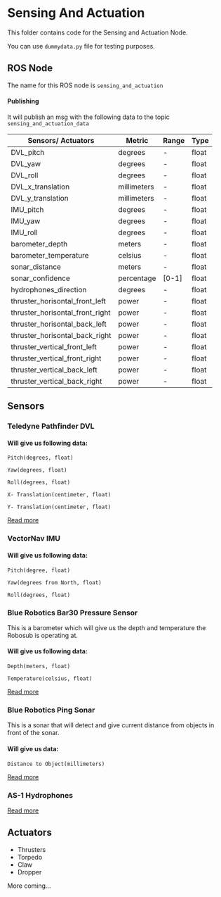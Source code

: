 # Sensing And Actuation
This folder contains code for the Sensing and Actuation Node.

You can use `dummydata.py` file for testing purposes.

## ROS Node
The name for this ROS node is `sensing_and_actuation`


#### Publishing

It will publish an msg with the following data to the topic `sensing_and_actuation_data`

| Sensors/ Actuators                | Metric      | Range       | Type      |
| ----------------------------------| ----------- |-----------  | ----------|
| DVL_pitch                         | degrees     | -           | float     |
| DVL_yaw                           | degrees     | -           | float     |
| DVL_roll                          | degrees     | -           | float     |
| DVL_x_translation                 | millimeters | -           | float     |
| DVL_y_translation                 | millimeters | -           | float     |
| IMU_pitch                         | degrees     | -           | float     |
| IMU_yaw                           | degrees     | -           | float     |
| IMU_roll                          | degrees     | -           | float     |
| barometer_depth                   | meters      | -           | float     |
| barometer_temperature             | celsius     | -           | float     |
| sonar_distance                    | meters      | -           | float     |
| sonar_confidence                  | percentage  | [0-1]       | float     |
| hydrophones_direction             | degrees     | -           | float     |
| thruster_horisontal_front_left    | power       | -           | float     |
| thruster_horisontal_front_right   | power       | -           | float     |
| thruster_horisontal_back_left     | power       | -           | float     |
| thruster_horisontal_back_right    | power       | -           | float     |
| thruster_vertical_front_left      | power       | -           | float     |
| thruster_vertical_front_right     | power       | -           | float     |
| thruster_vertical_back_left       | power       | -           | float     |
| thruster_vertical_back_right      | power       | -           | float     |


## Sensors

### Teledyne Pathfinder DVL

#### Will give us following data:

`Pitch(degrees, float)`

`Yaw(degrees, float)`

`Roll(degrees, float)`

`X- Translation(centimeter, float)`

`Y- Translation(centimeter, float)`

[Read more](https://www.eol.ucar.edu/system/files/VN100manual.pdf)

### VectorNav IMU

#### Will give us following data:

`Pitch(degree, float)`

`Yaw(degrees from North, float)`

`Roll(degrees, float)`

### Blue Robotics Bar30 Pressure Sensor
This is a barometer which will give us the depth and temperature the Robosub is operating at.

#### Will give us following data:

`Depth(meters, float)`

`Temperature(celsius, float)`

[Read more](https://github.com/bluerobotics/Bar30-Pressure-Sensor)

### Blue Robotics Ping Sonar

This is a sonar that will detect and give current distance from objects in front of the sonar.

#### Will give us data:

`Distance to Object(millimeters)`

[Read more](https://bluerobotics.com/store/sensors-sonars-cameras/sonar/ping-sonar-r2-rp/)


### AS-1 Hydrophones

[Read more](https://www.aquarianaudio.com/as-1-hydrophone.html)

## Actuators

 - Thrusters
 - Torpedo
 - Claw
 - Dropper

 More coming...
